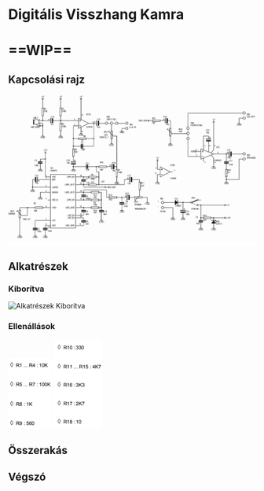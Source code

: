# Digitális Visszhang Kamra
# ==WIP==

## Kapcsolási rajz
![Kapcsolási Rajz](img/Visszhang/Kapcsolasi_rajz.png)

## Alkatrészek
### Kiborítva
![Alkatrészek Kiborítva](img/Visszhang/Alkatreszek.jpg)
### Ellenállások
![Ellenállások](img/Visszhang/Ellenallas_1.png) ![Ellenállások](img/Visszhang/Ellenallas_2.png)

## Összerakás

## Végszó